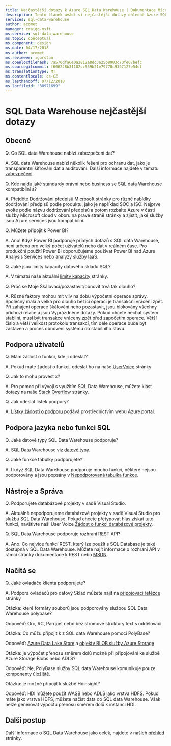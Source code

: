```yaml
---
title: Nejčastější dotazy k Azure SQL Data Warehouse | Dokumentace Microsoftu
description: Tento článek uvádí si nejčastější dotazy ohledně Azure SQL Data Warehouse od zákazníků a vývojářů
services: sql-data-warehouse
author: acomet
manager: craigg-msft
ms.service: sql-data-warehouse
ms.topic: conceptual
ms.component: design
ms.date: 04/17/2018
ms.author: acomet
ms.reviewer: igorstan
ms.openlocfilehash: 7a570dfa6e0a2812a8dd3a25b8903c70fe07befc
ms.sourcegitcommit: f606248b31182cc559b21e79778c9397127e54df
ms.translationtype: MT
ms.contentlocale: cs-CZ
ms.lasthandoff: 07/12/2018
ms.locfileid: "38971699"
---
```

# <a name="sql-data-warehouse-frequently-asked-questions"></a>SQL Data Warehouse nejčastější dotazy

## <a name="general"></a>Obecné

Q. Co SQL data Warehouse nabízí zabezpečení dat?

A. SQL data Warehouse nabízí několik řešení pro ochranu dat, jako je transparentní šifrování dat a auditování. Další informace najdete v tématu [zabezpečení].

Q. Kde najdu jaké standardy právní nebo business se SQL data Warehouse kompatibilní s?

A. Přejděte [Dodržování předpisů Microsoft] stránky pro různé nabídky dodržování předpisů podle produktu, jako je například SOC a ISO. Nejprve zvolte podle názvu dodržování předpisů a potom rozbalte Azure v části služby Microsoft cloud v oboru na pravé straně stránky a zjistit, jaké služby jsou Azure services jsou kompatibilní.

Q. Můžete připojit k Power BI?

A. Ano! Když Power BI podporuje přímých dotazů s SQL data Warehouse, není určena pro velký počet uživatelů nebo dat v reálném čase. Pro produkční použití Power BI doporučujeme používat Power BI nad Azure Analysis Services nebo analýzy služby IaaS. 

Q. Jaké jsou limity kapacity datového skladu SQL?

A. V tématu naše aktuální [limity kapacity] stránky. 

Q. Proč se Moje Škálovací/pozastavit/obnovit trvá tak dlouho?

A. Různé faktory mohou mít vliv na dobu výpočetní operace správy. Společný malá a velká pro dlouho běžící operací je transakční vrácení zpět. Při zahájení operace škálování nebo pozastavit, jsou blokovány všechny příchozí relace a jsou Vyprázdněné dotazy. Pokud chcete nechat systém stabilní, musí být transakce vráceny zpět před započetím operace. Větší číslo a větší velikost protokolu transakcí, tím déle operace bude být zastaven a proces obnovení systému do stabilního stavu.

## <a name="user-support"></a>Podpora uživatelů

Q. Mám žádost o funkci, kde ji odeslat?

A. Pokud máte žádost o funkci, odeslat ho na naše [UserVoice] stránky

Q. Jak to mohu provést x?

A. Pro pomoc při vývoji s využitím SQL Data Warehouse, můžete klást dotazy na naše [Stack Overflow] stránky. 

Q. Jak odeslat lístek podpory?

A. [Lístky žádostí o podporu] podává prostřednictvím webu Azure portal.

## <a name="sql-languagefeature-support"></a>Podpora jazyka nebo funkci SQL 

Q. Jaké datové typy SQL Data Warehouse podporuje?

A. SQL Data Warehouse viz [datové typy].

Q. Jaké funkce tabulky podporujete?

A. I když SQL Data Warehouse podporuje mnoho funkcí, některé nejsou podporovány a jsou popsány v [Nepodporovaná tabulka funkce].

## <a name="tooling-and-administration"></a>Nástroje a Správa

Q. Podporujete databázové projekty v sadě Visual Studio.

A. Aktuálně nepodporujeme databázové projekty v sadě Visual Studio pro službu SQL Data Warehouse. Pokud chcete přetypovat hlas získat tuto funkci, navštivte naši User Voice [Žádost o funkci databázové projekty].

Q. SQL Data Warehouse podporuje rozhraní REST API?

A. Ano. Co nejvíce funkcí REST, který lze použít s SQL Database je také dostupná v SQL Data Warehouse. Můžete najít informace o rozhraní API v rámci stránky dokumentace k REST nebo [MSDN].


## <a name="loading"></a>Načítá se

Q. Jaké ovladače klienta podporujete?

A. Podpora ovladačů pro datový Sklad můžete najít na [připojovací řetězce] stránky

Otázka: které formáty souborů jsou podporovány službou SQL Data Warehouse polybase?

Odpověď: Orc, RC, Parquet nebo bez stromové struktury text s oddělovači

Otázka: Co můžu připojit k z SQL data Warehouse pomocí PolyBase? 

Odpověď: [Azure Data Lake Store] a [objekty BLOB služby Azure Storage]

Otázka: je výpočet přenosu směrem dolů možné při připojování ke službě Azure Storage Blobs nebo ADLS? 

Odpověď: Ne, PolyBase služby SQL data Warehouse komunikuje pouze komponenty úložiště. 

Otázka: je možné připojit k službě Hdinsight?

Odpověď: HDI můžete použít WASB nebo ADLS jako vrstva HDFS. Pokud máte jako vrstva HDFS, můžete načíst data do SQL data Warehouse. Však nelze generovat výpočtu přenosu směrem dolů k instanci HDI. 

## <a name="next-steps"></a>Další postup
Další informace o SQL Data Warehouse jako celek, najdete v našich [přehled] stránky.


<!-- Article references -->
[UserVoice]: https://feedback.azure.com/forums/307516-sql-data-warehouse
[Připojovací řetězce]: ./sql-data-warehouse-connection-strings.md
[Stack Overflow]: http://stackoverflow.com/questions/tagged/azure-sqldw
[Lístky žádostí o podporu]: ./sql-data-warehouse-get-started-create-support-ticket.md
[Zabezpečení]: ./sql-data-warehouse-overview-manage-security.md
[Dodržování předpisů Microsoft]: https://www.microsoft.com/en-us/trustcenter/compliance/complianceofferings
[limity kapacity]: ./sql-data-warehouse-service-capacity-limits.md
[datové typy]: ./sql-data-warehouse-tables-data-types.md
[Nepodporovaná tabulka funkce]: ./sql-data-warehouse-tables-overview.md#unsupported-table-features
[Azure Data Lake Store]: ./sql-data-warehouse-load-from-azure-data-lake-store.md
[Objekty BLOB služby Azure Storage]: ./sql-data-warehouse-load-from-azure-blob-storage-with-polybase.md
[Žádost o funkci databázové projekty]: https://feedback.azure.com/forums/307516-sql-data-warehouse/suggestions/13313247-database-project-from-visual-studio-to-support-azu
[MSDN]: https://msdn.microsoft.com/library/azure/mt163685.aspx
[Přehled]: ./sql-data-warehouse-overview-faq.md
